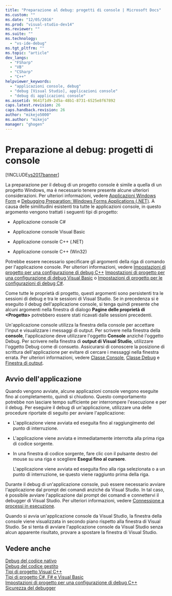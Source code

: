 ```yaml
---
title: "Preparazione al debug: progetti di console | Microsoft Docs"
ms.custom: ""
ms.date: "12/05/2016"
ms.prod: "visual-studio-dev14"
ms.reviewer: ""
ms.suite: ""
ms.technology: 
  - "vs-ide-debug"
ms.tgt_pltfrm: ""
ms.topic: "article"
dev_langs: 
  - "FSharp"
  - "VB"
  - "CSharp"
  - "C++"
helpviewer_keywords: 
  - "applicazioni console, debug"
  - "debug [Visual Studio], applicazioni console"
  - "debug di applicazioni console"
ms.assetid: 9641f1d9-2d5a-48b1-8731-6525e8f67892
caps.latest.revision: 26
caps.handback.revision: 26
author: "mikejo5000"
ms.author: "mikejo"
manager: "ghogen"
---
```

# Preparazione al debug: progetti di console
[!INCLUDE[vs2017banner](../code-quality/includes/vs2017banner.md)]

La preparazione per il debug di un progetto console è simile a quella di un progetto Windows, ma è necessario tenere presente alcune ulteriori considerazioni.  Per ulteriori informazioni, vedere [Applicazioni Windows Form](../debugger/debugging-preparation-windows-forms-applications.md) e [Debugging Preparation: Windows Forms Applications \(.NET\)](http://msdn.microsoft.com/it-it/a8bc54de-41a3-464d-9a12-db9bdcbc1ad5).  A causa delle similitudini esistenti tra tutte le applicazioni console, in questo argomento vengono trattati i seguenti tipi di progetto:  
  
-   Applicazione console C\#  
  
-   Applicazione console Visual Basic  
  
-   Applicazione console C\+\+ \(.NET\)  
  
-   Applicazione console C\+\+ \(Win32\)  
  
 Potrebbe essere necessario specificare gli argomenti della riga di comando per l'applicazione console.  Per ulteriori informazioni, vedere [Impostazioni di progetto per una configurazione di debug C\+\+](../debugger/project-settings-for-a-cpp-debug-configuration.md) [Impostazioni di progetto per una configurazione di debug Visual Basic](../debugger/project-settings-for-a-visual-basic-debug-configuration.md) o [Impostazioni di progetto per le configurazioni di debug C\#](../debugger/project-settings-for-csharp-debug-configurations.md).  
  
 Come tutte le proprietà di progetto, questi argomenti sono persistenti tra le sessioni di debug e tra le sessioni di Visual Studio.  Se in precedenza si è eseguito il debug dell'applicazione console, si tenga quindi presente che alcuni argomenti nella finestra di dialogo **Pagine delle proprietà di \<Progetto\>** potrebbero essere stati ricavati dalle sessioni precedenti.  
  
 Un'applicazione console utilizza la finestra della console per accettare l'input e visualizzare i messaggi di output.  Per scrivere nella finestra della **console**, l'applicazione deve utilizzare l'oggetto **Console** anziché l'oggetto Debug.  Per scrivere nella finestra di **output di Visual Studio**, utilizzare l'oggetto Debug come di consueto.  Assicurarsi di conoscere la posizione di scrittura dell'applicazione per evitare di cercare i messaggi nella finestra errata.  Per ulteriori informazioni, vedere [Classe Console](https://msdn.microsoft.com/en-us/library/system.console.aspx), [Classe Debug](https://msdn.microsoft.com/en-us/library/system.diagnostics.debug.aspx) e [Finestra di output](../ide/reference/output-window.md).  
  
## Avvio dell'applicazione  
 Quando vengono avviate, alcune applicazioni console vengono eseguite fino al completamento, quindi si chiudono.  Questo comportamento potrebbe non lasciare tempo sufficiente per interrompere l'esecuzione e per il debug.  Per eseguire il debug di un'applicazione, utilizzare una delle procedure riportate di seguito per avviare l'applicazione:  
  
-   L'applicazione viene avviata ed eseguita fino al raggiungimento del punto di interruzione.  
  
-   L'applicazione viene avviata e immediatamente interrotta alla prima riga di codice sorgente.  
  
-   In una finestra di codice sorgente, fare clic con il pulsante destro del mouse su una riga e scegliere **Esegui fino al cursore**.  
  
     L'applicazione viene avviata ed eseguita fino alla riga selezionata o a un punto di interruzione, se questo viene raggiunto prima della riga.  
  
 Durante il debug di un'applicazione console, può essere necessario avviare l'applicazione dal prompt dei comandi anziché da Visual Studio.  In tal caso, è possibile avviare l'applicazione dal prompt dei comandi e connettervi il debugger di Visual Studio.  Per ulteriori informazioni, vedere [Connessione a processi in esecuzione](../debugger/attach-to-running-processes-with-the-visual-studio-debugger.md).  
  
 Quando si avvia un'applicazione console da Visual Studio, la finestra della console viene visualizzata in secondo piano rispetto alla finestra di Visual Studio.  Se si tenta di avviare l'applicazione console da Visual Studio senza alcun apparente risultato, provare a spostare la finestra di Visual Studio.  
  
## Vedere anche  
 [Debug del codice nativo](../debugger/debugging-native-code.md)   
 [Debug del codice gestito](../debugger/debugging-managed-code.md)   
 [Tipi di progetto Visual C\+\+](../debugger/debugging-preparation-visual-cpp-project-types.md)   
 [Tipi di progetto C\#, F\# e Visual Basic](../debugger/debugging-preparation-csharp-f-hash-and-visual-basic-project-types.md)   
 [Impostazioni di progetto per una configurazione di debug C\+\+](../debugger/project-settings-for-a-cpp-debug-configuration.md)   
 [Sicurezza del debugger](../debugger/debugger-security.md)